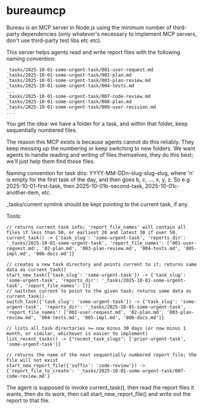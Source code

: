 # bureaumcp

Bureau is an MCP server in Node.js using the minimum number of third-party dependencies (only whatever's necessary to implement MCP servers, don't use third-party test libs etc etc).

This server helps agents read and write report files with the following naming convention:

```
_tasks/2025-10-01-some-urgent-task/001-user-request.md
_tasks/2025-10-01-some-urgent-task/002-plan.md
_tasks/2025-10-01-some-urgent-task/003-plan-review.md
_tasks/2025-10-01-some-urgent-task/004-tests.md
...
_tasks/2025-10-01-some-urgent-task/007-code-review.md
_tasks/2025-10-01-some-urgent-task/008-plan.md
_tasks/2025-10-01-some-urgent-task/009-user-revision.md
...
```

You get the idea: we have a folder for a task, and within that folder, keep sequentially numbered files.

The reason this MCP exists is because agents cannot do this reliably. They keep messing up the numbering or keep switching to new folders. We want agents to handle reading and writing of files themselves, they do this best; we'll just help them find those files.

Naming convention for task dirs: YYYY-MM-DDn-slug-slug-slug, where 'n' is empty for the first task of the day, and then goes b, c, ..., x, y, z. So e.g. 2025-10-01-first-task, then 2025-10-01b-second-task, 2025-10-01c-another-item, etc.

_tasks/current symlink should be kept pointing to the current task, if any.

Tools:

```
// returns current task info; 'report_file_names' will contain all files if less than 50, or earliest 20 and latest 30 if over 50.
current_task() -> {'task_slug': 'some-urgent-task', 'reports_dir': '_tasks/2025-10-01-some-urgent-task', 'report_file_names': ['001-user-request.md', '02-plan.md', '003-plan-review.md', '004-tests.md', '005-impl.md', '006-docs.md']}

// creates a new task directory and points current to it; returns same data as current_task()
start_new_task({'task_slug': 'some-urgent-task'}) -> {'task_slug': 'some-urgent-task', 'reports_dir': '_tasks/2025-10-01-some-urgent-task', 'report_file_names': []}
// switches current to point to the given task; returns same data as current_task()
switch_task({'task_slug': 'some-urgent-task'}) -> {'task_slug': 'some-urgent-task', 'reports_dir': '_tasks/2025-10-01-some-urgent-task', 'report_file_names': ['001-user-request.md', '02-plan.md', '003-plan-review.md', '004-tests.md', '005-impl.md', '006-docs.md']}

// lists all task directories >= now minus 30 days (or now minus 1 month, or similar, whichever is easier to implement)
list_recent_tasks() -> {"recent_task_slugs": ['prior-urgent-task', 'some-urgent-task']}

// returns the name of the next sequentially numbered report file; the file will not exist
start_new_report_file({'suffix': 'code-review'}) -> {'report_file_to_create': '_tasks/2025-10-01-some-urgent-task/007-code-review.md'}
```

The agent is supposed to invoke current_task(), then read the report files it wants, then do its work, then call start_new_report_file() and write out the report to that file.
